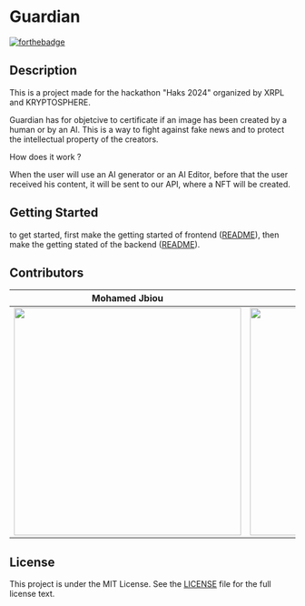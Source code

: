 # Guardian
[![forthebadge](https://forthebadge.com/images/featured/featured-built-with-love.svg)](https://forthebadge.com)

## Description

This is a project made for the hackathon "Haks 2024" organized by XRPL and KRYPTOSPHERE.

Guardian has for objetcive to certificate if an image has been created by a human or by an AI.
This is a way to fight against fake news and to protect the intellectual property of the creators.

How does it work ?

When the user will use an AI generator or an AI Editor, before that the user received his content, it will be sent to our API,
where a NFT will be created.

## Getting Started

to get started, first make the getting started of frontend ([README](frontend/README.md)), then make the getting stated of the backend ([README](backend/README.md)).

## Contributors
| Mohamed Jbiou                                             | Gustave Delecroix                                       | Hugo Hamet                                                   | Elie Stroun                                                    | Matthias von Rakowski                                                 |
|-----------------------------------------------------------|---------------------------------------------------------|--------------------------------------------------------------|----------------------------------------------------------------|-----------------------------------------------------------------------|
| <img src="https://github.com/molaryy.png" width="400em"/> | <img src="https://github.com/57ave.png" width="400em"/> | <img src="https://github.com/hugo-hamet.png" width="400em"/> | <img src="https://github.com/eliestroun14.png" width="400em"/> | <img src="https://github.com/matthiasvonrakowski.png" width="400em"/> |

## License
This project is under the MIT License. See the [LICENSE](LICENSE) file for the full license text.

